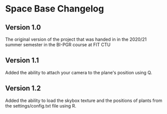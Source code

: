 # Space Base Changelog

## Version 1.0
The original version of the project that was handed in in the 2020/21 summer semester in the BI-PGR course at FIT CTU

## Version 1.1
Added the ability to attach your camera to the plane's position using Q.

## Version 1.2
Added the ability to load the skybox texture and the positions of plants from the settings/config.txt file using R.